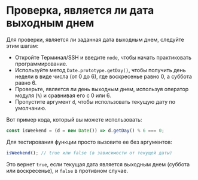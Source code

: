 # Проверка, является ли дата выходным днем

Для проверки, является ли заданная дата выходным днем, следуйте этим шагам:

- Откройте Терминал/SSH и введите `node`, чтобы начать практиковать программирование.
- Используйте метод `Date.prototype.getDay()`, чтобы получить день недели в виде числа (от 0 до 6), где воскресенье равно 0, а суббота равно 6.
- Проверьте, является ли день выходным днем, используя оператор модуля (`%`) и сравнивая его с 0 или 6.
- Пропустите аргумент `d`, чтобы использовать текущую дату по умолчанию.

Вот пример кода, который вы можете использовать:

```js
const isWeekend = (d = new Date()) => d.getDay() % 6 === 0;
```

Для тестирования функции просто вызовите ее без аргументов:

```js
isWeekend(); // true или false (в зависимости от текущей даты)
```

Это вернет `true`, если текущая дата является выходным днем (суббота или воскресенье), и `false` в противном случае.

